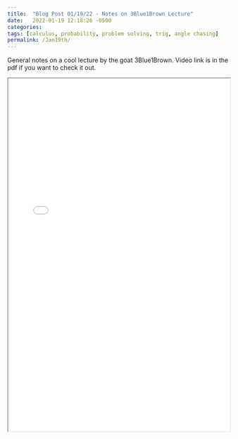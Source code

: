 ```yaml
---
title:  "Blog Post 01/19/22 - Notes on 3Blue1Brown Lecture"
date:   2022-01-19 12:18:26 -0500
categories:
tags: [calculus, probability, problem solving, trig, angle chasing]
permalink: /Jan19th/
---
```


General notes on a cool lecture by the goat 3Blue1Brown. Video link is in the pdf if you want to check it out.

  <iframe src="\assets\pdfposts\Math_Diary_01_19_22.pdf" width="100%" height="800px">
  </iframe>
